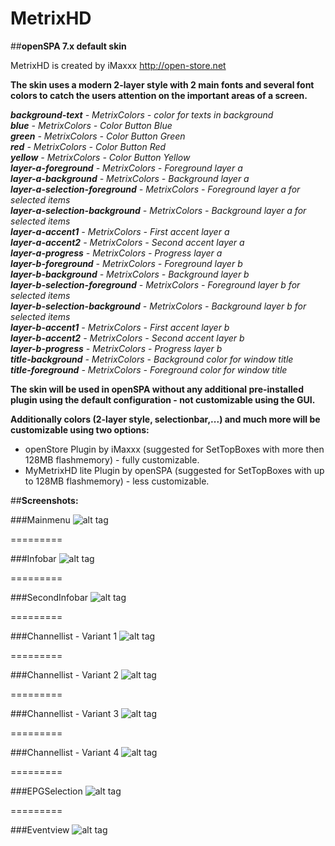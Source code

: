 MetrixHD
========

##**openSPA 7.x default skin**

MetrixHD is created by iMaxxx http://open-store.net

**The skin uses a modern 2-layer style with 2 main fonts and several font colors to catch the users attention on the important areas of a screen.**

**_background-text_** *- MetrixColors - color for texts in background*  
**_blue_** *- MetrixColors - Color Button Blue*  
**_green_** *- MetrixColors - Color Button Green*  
**_red_** *- MetrixColors - Color Button Red*  
**_yellow_** *- MetrixColors - Color Button Yellow*  
**_layer-a-foreground_** *- MetrixColors - Foreground layer a*  
**_layer-a-background_** *- MetrixColors - Background layer a*  
**_layer-a-selection-foreground_** *- MetrixColors - Foreground layer a for selected items*  
**_layer-a-selection-background_** *- MetrixColors - Background layer a for selected items*  
**_layer-a-accent1_** *- MetrixColors - First accent layer a*  
**_layer-a-accent2_** *- MetrixColors - Second accent layer a*  
**_layer-a-progress_** *- MetrixColors - Progress layer a*  
**_layer-b-foreground_** *- MetrixColors - Foreground layer b*  
**_layer-b-background_** *- MetrixColors - Background layer b*  
**_layer-b-selection-foreground_** *- MetrixColors - Foreground layer b for selected items*  
**_layer-b-selection-background_** *- MetrixColors - Background layer b for selected items*  
**_layer-b-accent1_** *- MetrixColors - First accent layer b*  
**_layer-b-accent2_** *- MetrixColors - Second accent layer b*  
**_layer-b-progress_** *- MetrixColors - Progress layer b*  
**_title-background_** *- MetrixColors - Background color for window title*  
**_title-foreground_** *- MetrixColors - Foreground color for window title*  

**The skin will be used in openSPA without any additional pre-installed plugin using the default configuration - not customizable using the GUI.**

**Additionally colors (2-layer style, selectionbar,...) and much more will be customizable using two options:**  
* openStore Plugin by iMaxxx (suggested for SetTopBoxes with more then 128MB flashmemory) - fully customizable.  
* MyMetrixHD lite Plugin by openSPA (suggested for SetTopBoxes with up to 128MB flashmemory) - less customizable.  

##**Screenshots:**

###Mainmenu
![alt tag](https://raw.github.com/openspa/MetrixHD/master/MetrixHD-INFO/mainmenu.png)

=========

###Infobar
![alt tag](https://raw.github.com/openspa/MetrixHD/master/MetrixHD-INFO/infobar_video.png)

=========

###SecondInfobar
![alt tag](https://raw.github.com/openspa/MetrixHD/master/MetrixHD-INFO/secondinfobar_video.png)

=========

###Channellist - Variant 1
![alt tag](https://raw.github.com/openspa/MetrixHD/master/MetrixHD-INFO/channelselection_variant_1.png)

=========

###Channellist - Variant 2
![alt tag](https://raw.github.com/openspa/MetrixHD/master/MetrixHD-INFO/channelselection_variant_2.png)

=========

###Channellist - Variant 3
![alt tag](https://raw.github.com/openspa/MetrixHD/master/MetrixHD-INFO/channelselection_variant_3.png)

=========

###Channellist - Variant 4
![alt tag](https://raw.github.com/openspa/MetrixHD/master/MetrixHD-INFO/channelselection_variant_4.png)

=========

###EPGSelection
![alt tag](https://raw.github.com/openspa/MetrixHD/master/MetrixHD-INFO/epgselection.png)

=========

###Eventview
![alt tag](https://raw.github.com/openspa/MetrixHD/master/MetrixHD-INFO/eventview.png)
